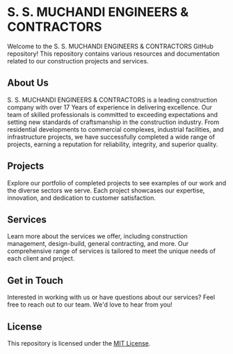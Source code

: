 # S. S. MUCHANDI ENGINEERS & CONTRACTORS

Welcome to the S. S. MUCHANDI ENGINEERS & CONTRACTORS GitHub repository! This repository contains various resources and documentation related to our construction projects and services.

## About Us

S. S. MUCHANDI ENGINEERS & CONTRACTORS is a leading construction company with over 17 Years of experience in delivering excellence. Our team of skilled professionals is committed to exceeding expectations and setting new standards of craftsmanship in the construction industry. From residential developments to commercial complexes, industrial facilities, and infrastructure projects, we have successfully completed a wide range of projects, earning a reputation for reliability, integrity, and superior quality.

## Projects

Explore our portfolio of completed projects to see examples of our work and the diverse sectors we serve. Each project showcases our expertise, innovation, and dedication to customer satisfaction.

## Services

Learn more about the services we offer, including construction management, design-build, general contracting, and more. Our comprehensive range of services is tailored to meet the unique needs of each client and project.

## Get in Touch

Interested in working with us or have questions about our services? Feel free to reach out to our team. We'd love to hear from you!

## License

This repository is licensed under the [MIT License](LICENSE).
